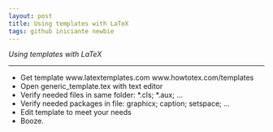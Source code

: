 ```yaml
---
layout: post
title: Using templates with LaTeX
tags: github iniciante newbie
---
```


*Using templates with LaTeX*

---
<ul>
<li>Get template
  www.latextemplates.com
  www.howtotex.com/templates</li>
  
<li>Open generic_template.tex with text editor</li>

<li>Verify needed files in same folder: *.cls; *.aux; ...</li>

<li>Verify needed packages in file: graphicx; caption; setspace; ...</li>

<li>Edit template to meet your needs</li>

<li>Booze.</li>

</ul>
